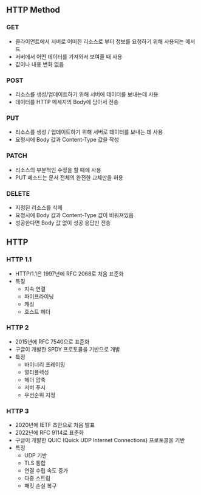 ## HTTP Method
### GET
- 클라이언트에서 서버로 어떠한 리소스로 부터 정보를 요청하기 위해 사용되는 메서드
- 서버에서 어떤 데이터를 가져와서 보여줄 때 사용
- 값이나 내용 변화 없음
### POST
- 리소스를 생성/업데이트하기 위해 서버에 데이터를 보내는데 사용
- 데이터를 HTTP 메세지의 Body에 담아서 전송
### PUT
- 리소스를 생성 / 업데이트하기 위해 서버로 데이터를 보내는 데 사용
- 요청시에 Body 값과 Content-Type 값을 작성
### PATCH
- 리소스의 부분적인 수정을 할 때에 사용
- PUT 메소드는 문서 전체의 완전한 교체만을 허용
### DELETE
- 지정된 리소스를 삭제
- 요청시에 Body 값과 Content-Type 값이 비워져있음
- 성공한다면 Body 값 없이 성공 응답만 전송
## HTTP
### HTTP 1.1
- HTTP/1.1은 1997년에 RFC 2068로 처음 표준화
- 특징
  - 지속 연결
  - 파이프라이닝
  - 캐싱
  - 호스트 헤더
### HTTP 2
- 2015년에 RFC 7540으로 표준화
- 구글이 개발한 SPDY 프로토콜을 기반으로 개발
- 특징
  - 바이너리 프레이밍
  - 멀티플렉싱
  - 헤더 압축
  - 서버 푸시
  - 우선순위 지정
### HTTP 3
- 2020년에 IETF 초안으로 처음 발표
- 2022년에 RFC 9114로 표준화
- 구글이 개발한 QUIC (Quick UDP Internet Connections) 프로토콜을 기반
- 특징
  - UDP 기반
  - TLS 통합
  - 연결 수립 속도 증가
  - 다중 스트림
  - 패킷 손실 복구
